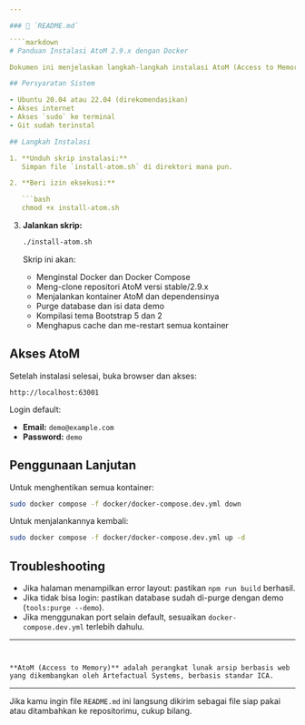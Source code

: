 ```yaml
---

### 📄 `README.md`

````markdown
# Panduan Instalasi AtoM 2.9.x dengan Docker

Dokumen ini menjelaskan langkah-langkah instalasi AtoM (Access to Memory) versi 2.9.x menggunakan Docker dan Docker Compose secara otomatis menggunakan skrip `install-atom.sh`.

## Persyaratan Sistem

- Ubuntu 20.04 atau 22.04 (direkomendasikan)
- Akses internet
- Akses `sudo` ke terminal
- Git sudah terinstal

## Langkah Instalasi

1. **Unduh skrip instalasi:**
   Simpan file `install-atom.sh` di direktori mana pun.

2. **Beri izin eksekusi:**

   ```bash
   chmod +x install-atom.sh
````

3. **Jalankan skrip:**

   ```bash
   ./install-atom.sh
   ```

   Skrip ini akan:

   * Menginstal Docker dan Docker Compose
   * Meng-clone repositori AtoM versi stable/2.9.x
   * Menjalankan kontainer AtoM dan dependensinya
   * Purge database dan isi data demo
   * Kompilasi tema Bootstrap 5 dan 2
   * Menghapus cache dan me-restart semua kontainer

## Akses AtoM

Setelah instalasi selesai, buka browser dan akses:

```
http://localhost:63001
```

Login default:

* **Email:** `demo@example.com`
* **Password:** `demo`

## Penggunaan Lanjutan

Untuk menghentikan semua kontainer:

```bash
sudo docker compose -f docker/docker-compose.dev.yml down
```

Untuk menjalankannya kembali:

```bash
sudo docker compose -f docker/docker-compose.dev.yml up -d
```

## Troubleshooting

* Jika halaman menampilkan error layout: pastikan `npm run build` berhasil.
* Jika tidak bisa login: pastikan database sudah di-purge dengan demo (`tools:purge --demo`).
* Jika menggunakan port selain default, sesuaikan `docker-compose.dev.yml` terlebih dahulu.

---
```


**AtoM (Access to Memory)** adalah perangkat lunak arsip berbasis web yang dikembangkan oleh Artefactual Systems, berbasis standar ICA.

```

---

Jika kamu ingin file `README.md` ini langsung dikirim sebagai file siap pakai atau ditambahkan ke repositorimu, cukup bilang.
```
